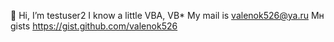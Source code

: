 👋 Hi, I’m testuser2
I know a little VBA, VB*
My mail is valenok526@ya.ru
Мн gists https://gist.github.com/valenok526
